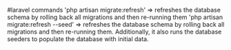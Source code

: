 #laravel commands
'php artisan migrate:refresh' => refreshes the database schema by rolling back all migrations and then re-running them
'php artisan migrate:refresh --seed' =>  refreshes the database schema by rolling back all migrations and then re-running them. Additionally, it also runs the database seeders to populate the database with initial data.
